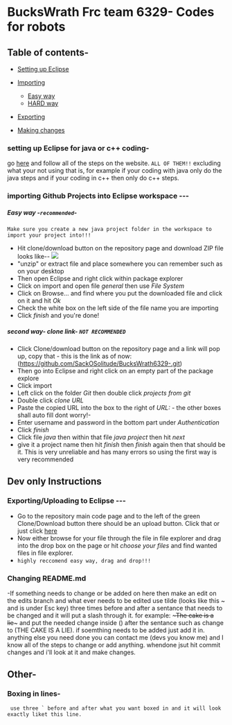 # BucksWrath Frc team 6329- Codes for robots

## Table of contents-
- [Setting up Eclipse](https://github.com/SackOSolitude/BucksWrath6329-/blob/master/README.md#setting-up-eclipse-for-java-or-c-coding-)

- [Importing](https://github.com/SackOSolitude/BucksWrath6329-/blob/master/README.md#importing-github-projects-into-eclipse-workspace----)
  + [Easy way](//github.com/SackOSolitude/BucksWrath6329-/blob/master/README.md#easy-way--recommended-)
  + [HARD way](https://github.com/SackOSolitude/BucksWrath6329-/blob/master/README.md#second-way--clone-link--not-recommended)

- [Exporting](https://github.com/SackOSolitude/BucksWrath6329-/blob/master/README.md#exportinguploading-to-eclipse----)

- [Making changes](https://github.com/SackOSolitude/BucksWrath6329-/blob/master/README.md#changing-readmemd)

### setting up Eclipse for java or c++ coding-
go [here](https://wpilib.screenstepslive.com/s/currentCS/m/java/l/599681-installing-eclipse-c-java) and follow all of the steps on the website. `ALL OF THEM!!` excluding what your not using that is, for example if your coding with java only do the java steps and if your coding in c++ then only do c++ steps.



### importing Github Projects into Eclipse workspace ---  
##### Easy way -`recommended`-
`Make sure you create a new java project folder in the workspace to import your project into!!!`
- Hit clone/download button on the repository page  and download ZIP file looks like--
![](https://help.github.com/assets/images/help/repository/clone-repo-clone-url-button.png) 
- "unzip" or extract file and place somewhere you can remember such as on your desktop 
- Then open Eclipse and right click within package explorer
- Click on import and open file *general* then use *File System*
- Click on Browse... and find where you put the downloaded file and click on it and hit *Ok*
- Check the white box on the left side of the file name you are importing
- Click *finish* and you're done!
##### second way- clone link- `NOT RECOMMENDED`
- Click Clone/download button on the repository page and a link will pop up, copy that - this is the link as of now: (https://github.com/SackOSolitude/BucksWrath6329-.git)
- Then go into Eclipse and right click on an empty part of the package explore
- Click import
- Left click on the folder *Git* then double click *projects from git*  
- Double click *clone URL*
- Paste the copied URL into the box to the right of *URL:* - the other boxes shall auto fill dont worry!-
- Enter username and password in the bottom part under *Authentication* 
- Click *finish* 
- Click file *java* then within that file *java project* then hit *next* 
- give it a project name then hit *finish* then *finish* again then that should be it.
This is very unreliable and has many errors so using the first way is very recommended



## Dev only Instructions
### Exporting/Uploading to Eclipse ---
+  Go to the repository main code page and to the left of the green Clone/Download button there should be an upload button. Click that or just click [here](https://github.com/SackOSolitude/BucksWrath6329-/upload/master) 
+ Now either browse for your file through the file in file explorer and drag into the drop box on the page  or hit *choose your files* and find wanted files in file explorer.
+ `highly reccomend easy way, drag and drop!!!`




### Changing README.md
-If something needs to change or be added on here then make an edit on the edits branch and what ever needs to be edited use tilde (looks like this ~ and is under Esc key) three times before and after a sentance that needs to be changed and it will put a slash through it. for example: ~~~The cake is a lie~~~ and put the needed change inside () after the sentance such as change to (THE CAKE IS A LIE). if soemthing needs to be added just add it in. anything else you need done you can contact me (devs you know me) and I know all of the steps to change or add anything. whendone jsut hit commit changes and i'll look at it and make changes. 





## Other- 

### Boxing in lines-
``` use three ` before and after what you want boxed in and it will look exactly liket this line.```







